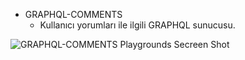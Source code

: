 - GRAPHQL-COMMENTS
  - Kullanıcı yorumları ile ilgili GRAPHQL sunucusu.

![GRAPHQL-COMMENTS Playgrounds Secreen Shot](playgroundss.jpg)
